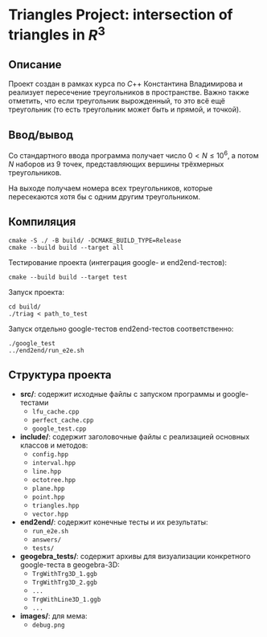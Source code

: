 # Triangles Project: intersection of triangles in $R^3$

## Описание
Проект создан в рамках курса по $C$++ Константина Владимирова и реализует пересечение треугольников в пространстве. Важно также отметить, что если треугольник вырожденный, то это всё ещё треугольник (то есть треугольник может быть и прямой, и точкой).

## Ввод/вывод
Со стандартного ввода программа получает число $0 < N \leqslant 10^6$, а потом $N$ наборов из $9$ точек, представляющих вершины трёхмерных треугольников. 

На выходе получаем номера всех треугольников, которые пересекаются хотя бы с одним другим треугольником.

## Компиляция
```
cmake -S ./ -B build/ -DCMAKE_BUILD_TYPE=Release
cmake --build build --target all
```

Тестирование проекта (интеграция google- и end2end-тестов):
```
cmake --build build --target test
```

Запуск проекта:
```
cd build/
./triag < path_to_test
```

Запуск отдельно google-тестов end2end-тестов соответственно:
```
./google_test
../end2end/run_e2e.sh
```


## Структура проекта
- **src/**: содержит исходные файлы с запуском программы и google-тестами
  - `lfu_cache.cpp`
  - `perfect_cache.cpp`
  - `google_test.cpp`
- **include/**: содержит заголовочные файлы с реализацией основных классов и методов:
  - `config.hpp`   
  - `interval.hpp` 
  - `line.hpp`
  - `octotree.hpp` 
  - `plane.hpp`
  - `point.hpp`   
  - `triangles.hpp`
  - `vector.hpp`
- **end2end/**: содержит конечные тесты и их результаты:
  - `run_e2e.sh`
  - `answers/`  
  - `tests/`
- **geogebra_tests/**: содержит архивы для визуализации конкретного google-теста в geogebra-3D:
  - `TrgWithTrg3D_1.ggb`
  - `TrgWithTrg3D_2.ggb`
  - `...`
  - `TrgWithLine3D_1.ggb`
  - `...`
- **images/**: для мема:
  - `debug.png`
